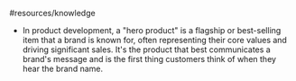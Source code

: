 #resources/knowledge  

- In product development, a "hero product" is a flagship or best-selling item that a brand is known for, often representing their core values and driving significant sales. It's the product that best communicates a brand's message and is the first thing customers think of when they hear the brand name.